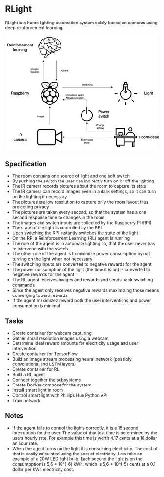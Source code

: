 # RLight
RLight is a home lighting automation system solely based on cameras using deep reinforcement learning.

![System illustration](system.png)

## Specification

- The room contains one source of light and one soft switch
- By pushing the switch the user can indirectly turn on or off the lighting
- The IR camera records pictures about the room to capture its state
- The IR camera can record images even in a dark settings, so it can turn on the lighting if necessary
- The pictures are low resolution to capture only the room layout thus protecting privacy
- The pictures are taken every second, so that the system has a one second response time to changes in the room
- The images and switch inputs are collected by the Raspberry PI (RPI)
- The state of the light is controlled by the RPI
- Upon switching the RPI instantly switches the state of the light
- On the RPI a Reinforcement Learning (RL) agent is running
- The role of the agent is to automate lighting so, that the user never has to intervene with the switch
- The other role of the agent is to minimize power consumption by not turning on the light when not necessary
- The switching inputs are converted to negative rewards for the agent
- The power consumption of the light (the time it is on) is converted to negative rewards for the agent
- The RL agent receives images and rewards and sends back switching commands
- Since the agent only receives negative rewards maximizing those means converging to zero rewards
- If the agent maximizez reward both the user interventions and power consumption is minimal

## Tasks

- Create container for webcam capturing
- Gather small resolution images using a webcam
- Determine ideal reward amounts for elecrticity usage and user intervention
- Create container for TensorFlow
- Build an image stream processing neural network (possibly convolutional and LSTM layers)
- Create container for RL
- Build a RL agent
- Connect together the subsystems
- Create Docker compose for the system
- Install smart light in room
- Control smart light with Phillips Hue Python API
- Train network

## Notes

- If the agent fails to control the lights correctly, it is a 15 second interruption for the user. The value of that lost time is determined by the users hourly rate. For example this time is worth 4.17 cents at a 10 dollar an hour rate.
- When the agent turns on the light it is consuming electricity. The cost of that is easily calculated using the cost of electricity. Lets take an example of a 20W LED light bulb. Each second the light is on the consumpption is 5,6 * 10^(-6) kWh, which is 5,6 * 10^(-5) cents at a 0.1 dollar per kWh electricity cost.
